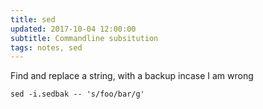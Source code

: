 ```yaml
---
title: sed
updated: 2017-10-04 12:00:00
subtitle: Commandline subsitution
tags: notes, sed
---
```


Find and replace a string, with a backup incase I am wrong

~~~{.bash}
sed -i.sedbak -- 's/foo/bar/g'
~~~
